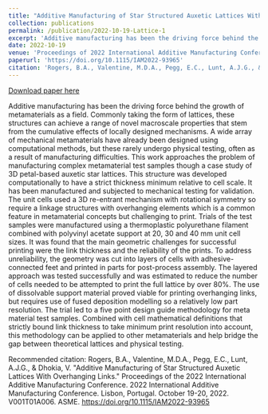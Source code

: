 ```yaml
---
title: "Additive Manufacturing of Star Structured Auxetic Lattices With Overhanging Links"
collection: publications
permalink: /publication/2022-10-19-Lattice-1
excerpt: 'Additive manufacturing has been the driving force behind the growth of metamaterials as a field. Commonly taking the form of lattices, these structures can achieve a range of novel macroscale properties that stem from the cumulative effects of locally designed mechanisms. A wide array of mechanical metamaterials have already been designed using computational methods, but these rarely undergo physical testing, often as a result of manufacturing difficulties. This work approaches the problem of manufacturing complex metamaterial test samples though a case study of 3D petal-based auxetic star lattices. This structure was developed computationally to have a strict thickness minimum relative to cell scale. It has been manufactured and subjected to mechanical testing for validation. The unit cells used a 3D re-entrant mechanism with rotational symmetry so require a linkage structures with overhanging elements which is a common feature in metamaterial concepts but challenging to print. Trials of the test samples were manufactured using a thermoplastic polyurethane filament combined with polyvinyl acetate support at 20, 30 and 40 mm unit cell sizes. It was found that the main geometric challenges for successful printing were the link thickness and the reliability of the prints. To address unreliability, the geometry was cut into layers of cells with adhesive-connected feet and printed in parts for post-process assembly. The layered approach was tested successfully and was estimated to reduce the number of cells needed to be attempted to print the full lattice by over 80%. The use of dissolvable support material proved viable for printing overhanging links, but requires use of fused deposition modelling so a relatively low part resolution. The trial led to a five point design guide methodology for meta material test samples. Combined with cell mathematical definitions that strictly bound link thickness to take minimum print resolution into account, this methodology can be applied to other metamaterials and help bridge the gap between theoretical lattices and physical testing.'
date: 2022-10-19
venue: 'Proceedings of 2022 International Additive Manufacturing Conference'
paperurl: 'https://doi.org/10.1115/IAM2022-93965'
citation: 'Rogers, B.A., Valentine, M.D.A., Pegg, E.C., Lunt, A.J.G., &amp; Dhokia, V. &quot;Additive Manufacturing of Star Structured Auxetic Lattices With Overhanging Links.&quot; Proceedings of the 2022 International Additive Manufacturing Conference. 2022 International Additive Manufacturing Conference. Lisbon, Portugal. October 19-20, 2022. V001T01A006. ASME. https://doi.org/10.1115/IAM2022-93965'
---
```


<a href='https://doi.org/10.1115/IAM2022-93965'>Download paper here</a>

Additive manufacturing has been the driving force behind the growth of metamaterials as a field. Commonly taking the form of lattices, these structures can achieve a range of novel macroscale properties that stem from the cumulative effects of locally designed mechanisms. A wide array of mechanical metamaterials have already been designed using computational methods, but these rarely undergo physical testing, often as a result of manufacturing difficulties. This work approaches the problem of manufacturing complex metamaterial test samples though a case study of 3D petal-based auxetic star lattices. This structure was developed computationally to have a strict thickness minimum relative to cell scale. It has been manufactured and subjected to mechanical testing for validation. The unit cells used a 3D re-entrant mechanism with rotational symmetry so require a linkage structures with overhanging elements which is a common feature in metamaterial concepts but challenging to print. Trials of the test samples were manufactured using a thermoplastic polyurethane filament combined with polyvinyl acetate support at 20, 30 and 40 mm unit cell sizes. It was found that the main geometric challenges for successful printing were the link thickness and the reliability of the prints. To address unreliability, the geometry was cut into layers of cells with adhesive-connected feet and printed in parts for post-process assembly. The layered approach was tested successfully and was estimated to reduce the number of cells needed to be attempted to print the full lattice by over 80%. The use of dissolvable support material proved viable for printing overhanging links, but requires use of fused deposition modelling so a relatively low part resolution. The trial led to a five point design guide methodology for meta material test samples. Combined with cell mathematical definitions that strictly bound link thickness to take minimum print resolution into account, this methodology can be applied to other metamaterials and help bridge the gap between theoretical lattices and physical testing.

Recommended citation: Rogers, B.A., Valentine, M.D.A., Pegg, E.C., Lunt, A.J.G., & Dhokia, V. "Additive Manufacturing of Star Structured Auxetic Lattices With Overhanging Links." Proceedings of the 2022 International Additive Manufacturing Conference. 2022 International Additive Manufacturing Conference. Lisbon, Portugal. October 19-20, 2022. V001T01A006. ASME. https://doi.org/10.1115/IAM2022-93965